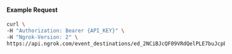 
#### Example Request
```bash
curl \
-H "Authorization: Bearer {API_KEY}" \
-H "Ngrok-Version: 2" \
https://api.ngrok.com/event_destinations/ed_2NCiBJcQF09VRdQelPLE7buJcpE
